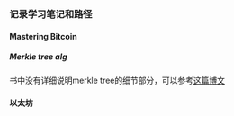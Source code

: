 ### 记录学习笔记和路径
#### Mastering Bitcoin
##### Merkle tree alg
书中没有详细说明merkle tree的细节部分，可以参考[这篇博文](https://blog.csdn.net/wo541075754/article/details/54632929)


#### 以太坊
